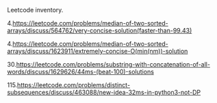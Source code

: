 Leetcode inventory.

4.https://leetcode.com/problems/median-of-two-sorted-arrays/discuss/564762/very-concise-solution(faster-than-99.43)

4.https://leetcode.com/problems/median-of-two-sorted-arrays/discuss/1623911/extremely-concise-O(min(nm))-solution

30.https://leetcode.com/problems/substring-with-concatenation-of-all-words/discuss/1629626/44ms-(beat-100)-solutions

115.https://leetcode.com/problems/distinct-subsequences/discuss/463088/new-idea-32ms-in-python3-not-DP